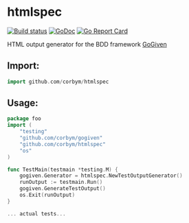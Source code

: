 # htmlspec
[![Build status](https://travis-ci.org/corbym/htmlspec.svg?branch=master)](https://github.com/corbym/htmlspec)
[![GoDoc](https://godoc.org/github.com/corbym/htmlspec?status.svg)](http://godoc.org/github.com/corbym/htmlspec)
[![Go Report Card](https://goreportcard.com/badge/github.com/corbym/htmlspec)](https://goreportcard.com/report/github.com/corbym/htmlspec)

HTML output generator for the BDD framework [GoGiven](https://github.com/corbym/gogiven)
## Import:

```go
import github.com/corbym/htmlspec
```

## Usage:

```go
package foo
import (
	"testing"
	"github.com/corbym/gogiven"
	"github.com/corbym/htmlspec"
	"os"
)

func TestMain(testmain *testing.M) {
	gogiven.Generator = htmlspec.NewTestOutputGenerator()
	runOutput := testmain.Run()
	gogiven.GenerateTestOutput()
	os.Exit(runOutput)
}

... actual tests...

```
